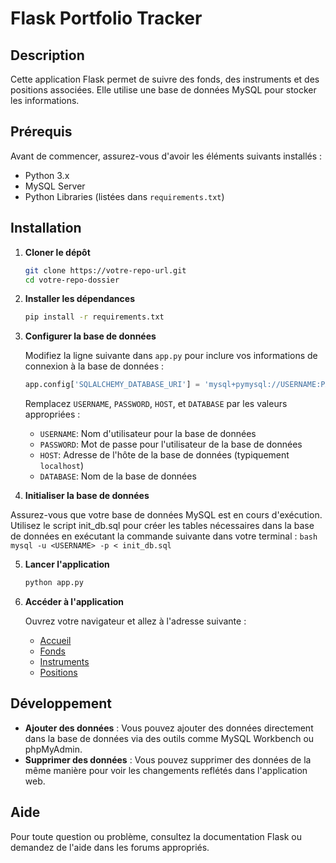 # Flask Portfolio Tracker

## Description

Cette application Flask permet de suivre des fonds, des instruments et des positions associées. Elle utilise une base de données MySQL pour stocker les informations.

## Prérequis

Avant de commencer, assurez-vous d'avoir les éléments suivants installés :
- Python 3.x
- MySQL Server
- Python Libraries (listées dans `requirements.txt`)

## Installation

1. **Cloner le dépôt**
    ```bash
    git clone https://votre-repo-url.git
    cd votre-repo-dossier
    ```


2. **Installer les dépendances**
    ```bash
    pip install -r requirements.txt
    ```

3. **Configurer la base de données**

   Modifiez la ligne suivante dans `app.py` pour inclure vos informations de connexion à la base de données :
   
    ```python
    app.config['SQLALCHEMY_DATABASE_URI'] = 'mysql+pymysql://USERNAME:PASSWORD@HOST/DATABASE'
    ```
   
   Remplacez `USERNAME`, `PASSWORD`, `HOST`, et `DATABASE` par les valeurs appropriées :
   - `USERNAME`: Nom d'utilisateur pour la base de données
   - `PASSWORD`: Mot de passe pour l'utilisateur de la base de données
   - `HOST`: Adresse de l'hôte de la base de données (typiquement `localhost`)
   - `DATABASE`: Nom de la base de données

4. **Initialiser la base de données**
   
  Assurez-vous que votre base de données MySQL est en cours d'exécution. Utilisez le script init_db.sql pour créer les tables nécessaires dans la base de données en exécutant la commande suivante dans votre terminal :
    ```bash  
    mysql -u <USERNAME> -p < init_db.sql
    ```


5. **Lancer l'application**
    ```bash
    python app.py
    ```

6. **Accéder à l'application**

   Ouvrez votre navigateur et allez à l'adresse suivante :
   - [Accueil](http://127.0.0.1:5000/)
   - [Fonds](http://127.0.0.1:5000/fonds)
   - [Instruments](http://127.0.0.1:5000/instruments)
   - [Positions](http://127.0.0.1:5000/positions/<fond_id>)

## Développement

- **Ajouter des données** : Vous pouvez ajouter des données directement dans la base de données via des outils comme MySQL Workbench ou phpMyAdmin.
- **Supprimer des données** : Vous pouvez supprimer des données de la même manière pour voir les changements reflétés dans l'application web.

## Aide

Pour toute question ou problème, consultez la documentation Flask ou demandez de l'aide dans les forums appropriés.
